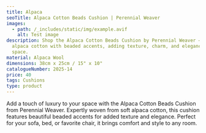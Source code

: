 ```yaml
---
title: Alpaca
seoTitle: Alpaca Cotton Beads Cushion | Perennial Weaver
images:
  - path: /_includes/static/img/example.avif
    alt: Test image
description: Shop the Alpaca Cotton Beads Cushion by Perennial Weaver – soft
  alpaca cotton with beaded accents, adding texture, charm, and elegance to your
  space.
material: Alpaca Wool
dimensions: 38cm x 25cm / 15" x 10"
catalogueNumber: 2025-14
price: 40
tags: Cushions
type: product
---
```

Add a touch of luxury to your space with the Alpaca Cotton Beads Cushion from Perennial Weaver. Expertly woven from soft alpaca cotton, this cushion features beautiful beaded accents for added texture and elegance. Perfect for your sofa, bed, or favorite chair, it brings comfort and style to any room.
